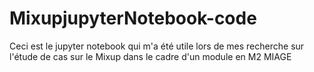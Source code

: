 # MixupjupyterNotebook-code
Ceci est le jupyter notebook qui m'a été utile lors de mes recherche sur l'étude de cas sur le Mixup dans le cadre d'un module en M2 MIAGE
